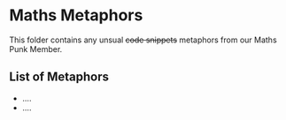 # Maths Metaphors

This folder contains any unsual ~~code snippets~~ metaphors from our Maths Punk Member.

## List of Metaphors
- ....
- ....